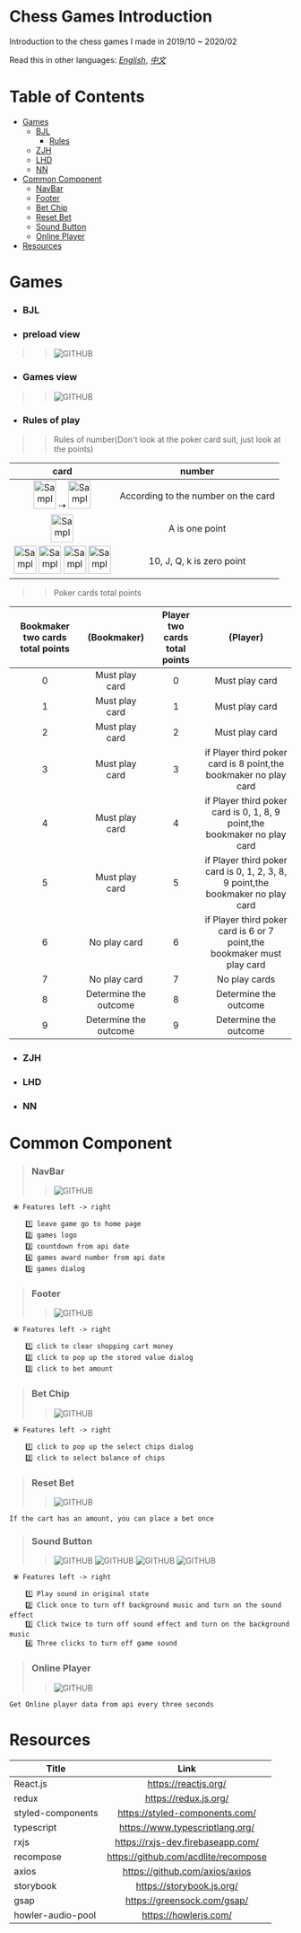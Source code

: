 
# Chess Games Introduction

Introduction to the chess games I made in 2019/10 ~ 2020/02

Read this in other languages: *[English](https://github.com/curtis567/FFUN_audio/blob/master/README.md)*, *[中文](https://github.com/curtis567/FFUN_audio/blob/master/README.zh-tw.md)*

# Table of Contents
  
  * [Games](#games)
    * [BJL](#bjl)
      - [Rules](#rules-of-play)
    * [ZJH](#zjh)
    * [LHD](#lhd)
    * [NN](#nn)
  * [Common Component](#common-component)
    * [NavBar](#navbar)
    * [Footer](#footer)
    * [Bet Chip](#bet-chip)
    * [Reset Bet](#reset-bet)
    * [Sound Button](#sound-button)
    * [Online Player](#online-player)
  * [Resources](#resources)

# Games

* ### BJL
* <h3>preload view
>> ![GITHUB]( https://github.com/curtis567/FFUN_audio/blob/master/Image/BJL_Preload.png "BJL_Preload")
* <h3>Games view
>> ![GITHUB]( https://github.com/curtis567/FFUN_audio/blob/master/Image/BJL_Game_View.png "BJL_Game_View")
* ### <h3>Rules of play
>> Rules of number(Don't look at the poker card suit, just look at the points)
  
| card                        | number           
| :-------------:             |:-------------:|
| <img src="https://github.com/curtis567/FFUN_audio/blob/master/Image/Club2@3x.png" alt="Sample"  width="40" height="50"> ⇢ <img src="https://github.com/curtis567/FFUN_audio/blob/master/Image/Heart9@3x.png" alt="Sample"  width="40" height="50">| According to the number on the card|
| <img src="https://github.com/curtis567/FFUN_audio/blob/master/Image/SpadeA@3x.png" alt="Sample"  width="40" height="50">                     | A is one point    |
| <img src="https://github.com/curtis567/FFUN_audio/blob/master/Image/Diamond10@3x.png" alt="Sample"  width="40" height="50">     <img src="https://github.com/curtis567/FFUN_audio/blob/master/Image/ClubJ@3x.png" alt="Sample"  width="40" height="50">     <img src="https://github.com/curtis567/FFUN_audio/blob/master/Image/ClubQ@3x.png" alt="Sample"  width="40" height="50">     <img src="https://github.com/curtis567/FFUN_audio/blob/master/Image/HeartK@3x.png" alt="Sample"  width="40" height="50">        | 10, J, Q, k is zero point   |

>> Poker cards total points

| Bookmaker two cards total points | (Bookmaker)   | Player two cards total points |(Player)       
| :-------------:                  |:-------------:|:-------------:|:-------------:|
|0                                 |Must play card|0              |Must play card |
|1                                 |Must play card|1              |Must play card |
|2                                 |Must play card|2              |Must play card |
|3                                 |Must play card|3              |if Player third poker card is 8 point,the bookmaker no play card |
|4                                 |Must play card|4              |if Player third poker card is 0, 1, 8, 9 point,the bookmaker no play card |
|5                                 |Must play card|5              |if Player third poker card is 0, 1, 2, 3, 8, 9 point,the bookmaker no play card |
|6                                 |No play card|6              |if Player third poker card is 6 or 7 point,the bookmaker must play card |
|7                                 |No play card|7              |No play cards |
|8                                 |Determine the outcome|8              |Determine the outcome |
|9                                 |Determine the outcome|9              |Determine the outcome |
* ### ZJH
* ### LHD
* ### NN

# Common Component

  > ### NavBar
  >> ![GITHUB]( https://github.com/curtis567/FFUN_audio/blob/master/Image/Navbar.png "NavBar")
```
 ⦿ Features left -> right
 
    1️⃣ leave game go to home page                       
    2️⃣ games logo                                       
    3️⃣ countdown from api date                          
    4️⃣ games award number from api date                 
    5️⃣ games dialog
```
  > ### Footer
  >> ![GITHUB]( https://github.com/curtis567/FFUN_audio/blob/master/Image/Footer.png "Footer")
```
 ⦿ Features left -> right
 
    1️⃣ click to clear shopping cart money                       
    2️⃣ click to pop up the stored value dialog                                      
    3️⃣ click to bet amount
```
 > ### Bet Chip
 >> ![GITHUB]( https://github.com/curtis567/FFUN_audio/blob/master/Image/Bet_Chips.png "Bet_Chips")
```
 ⦿ Features left -> right
 
    1️⃣ click to pop up the select chips dialog                     
    2️⃣ click to select balance of chips
```
 > ### Reset Bet
 >> ![GITHUB]( https://github.com/curtis567/FFUN_audio/blob/master/Image/Reset_Bet.png "Reset_Bet")
```
If the cart has an amount, you can place a bet once
```
 > ### Sound Button
 >> ![GITHUB]( https://github.com/curtis567/FFUN_audio/blob/master/Image/Open_Sound.png "Open_Sound")
    ![GITHUB]( https://github.com/curtis567/FFUN_audio/blob/master/Image/Open_Effect.png "Open_Effect")
    ![GITHUB]( https://github.com/curtis567/FFUN_audio/blob/master/Image/Open_Background_Sound.png "Open_Background_Sound")
    ![GITHUB]( https://github.com/curtis567/FFUN_audio/blob/master/Image/Mute.png "Mute")
```
 ⦿ Features left -> right
 
    1️⃣ Play sound in original state                      
    2️⃣ Click once to turn off background music and turn on the sound effect                                     
    3️⃣ Click twice to turn off sound effect and turn on the background music                           
    4️⃣ Three clicks to turn off game sound
```
> ### Online Player
 >> ![GITHUB]( https://github.com/curtis567/FFUN_audio/blob/master/Image/Online_Player.png "Online_Player")
```
Get Online player data from api every three seconds
```

# Resources

| Title                     | Link           
| -------------             |:-------------:|
| React.js                  | https://reactjs.org/ |
| redux                     | https://redux.js.org/     |
| styled-components         | https://styled-components.com/     |
| typescript                | https://www.typescriptlang.org/     |
| rxjs                      | https://rxjs-dev.firebaseapp.com/     |
| recompose                 | https://github.com/acdlite/recompose     |
| axios                     | https://github.com/axios/axios      |
| storybook                 | https://storybook.js.org/      |
| gsap                      | https://greensock.com/gsap/      |
| howler-audio-pool         | https://howlerjs.com/      |
